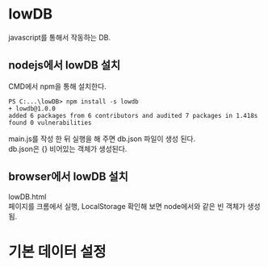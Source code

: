 # lowDB
javascript를 통해서 작동하는 DB.  

## nodejs에서 lowDB 설치
CMD에서 npm을 통해 설치한다.  
```
PS C:...\lowDB> npm install -s lowdb
+ lowdb@1.0.0
added 6 packages from 6 contributors and audited 7 packages in 1.418s
found 0 vulnerabilities
```
  
main.js를 작성 한 뒤 실행을 해 주면 db.json 파일이 생성 된다.  
db.json은 {} 비어있는 객체가 생성된다.

## browser에서 lowDB 설치
lowDB.html  
페이지를 크롬에서 실행, LocalStorage 확인해 보면 node에서와 같은 빈 객체가 생성 됨. 

# 기본 데이터 설정

